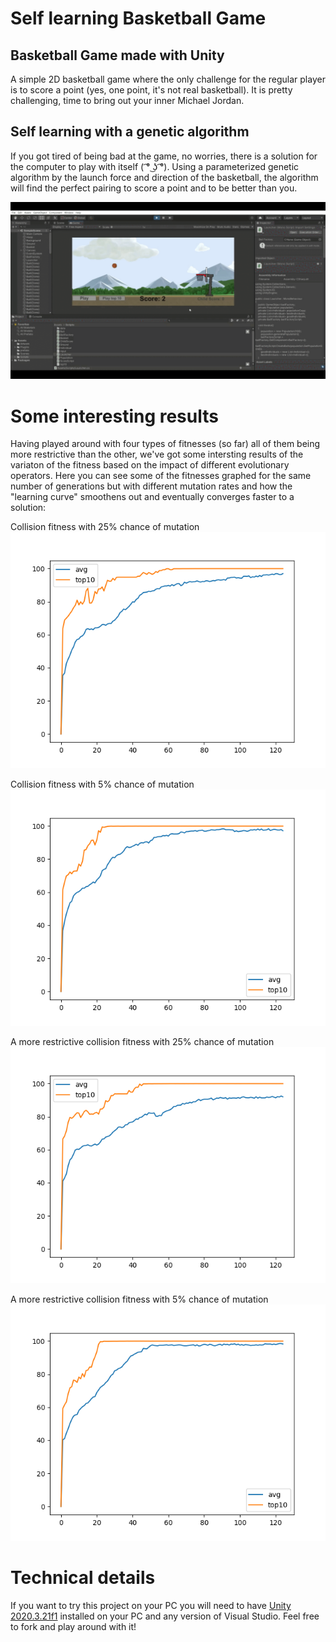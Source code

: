 # Self learning Basketball Game

## Basketball Game made with Unity

A simple 2D basketball game where the only challenge for the regular player is to score a point (yes, one point, it's not real basketball). It is pretty challenging, time to bring out your inner Michael Jordan.

## Self learning with a genetic algorithm

If you got tired of being bad at the game, no worries, there is a solution for the computer to play with itself ( ͡° ͜ʖ ͡°). Using a parameterized genetic algorithm by the launch force and direction of the basketball, the algorithm will find the perfect pairing to score a point and to be better than you.

![](basket.gif)

# Some interesting results

Having played around with four types of fitnesses (so far) all of them being more restrictive than the other, we've got some intersting results of the variaton of the fitness based on the impact of different evolutionary operators. Here you can see some of the fitnesses graphed for the same number of generations but with different mutation rates and how the "learning curve" smoothens out and eventually converges faster to a solution:

Collision fitness with 25% chance of mutation  
![](collisionFitness.png)

Collision fitness with 5% chance of mutation  
![](collisionFitnessLowerMutation.png)

A more restrictive collision fitness with 25% chance of mutation    
![](positiveCollisionFitness.png)

A more restrictive collision fitness with 5% chance of mutation   
![](positiveCollisionFitnessLowerMutation.png)

# Technical details

If you want to try this project on your PC you will need to have [Unity 2020.3.21f1](https://unity3d.com/get-unity/download?thank-you=update&download_nid=65278&os=Win) installed on your PC and any version of Visual Studio. Feel free to fork and play around with it!
